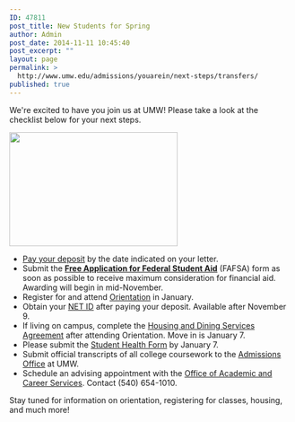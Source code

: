 ```yaml
---
ID: 47811
post_title: New Students for Spring
author: Admin
post_date: 2014-11-11 10:45:40
post_excerpt: ""
layout: page
permalink: >
  http://www.umw.edu/admissions/youarein/next-steps/transfers/
published: true
---
```

We're excited to have you join us at UMW! Please take a look at the checklist below for your next steps.
<p style="color: #25150c;"><a style="color: #002b5a;" href="http://admissions.umw.edu/youarein/files/2011/12/Orientation-65.jpg"><img class="size-medium wp-image-45851 alignright" src="http://admissions.umw.edu/youarein/files/2011/12/Orientation-65-300x203.jpg" alt="" width="300" height="203" /></a></p>

<ul>
	<li><a href="/admissions/youarein/enrollment-deposit/">Pay your deposit</a> by the date indicated on your letter.</li>
	<li>Submit the <a href="https://fafsa.ed.gov/" target="_blank" rel="nofollow"><b>Free Application for Federal Student Aid</b></a> (FAFSA) form as soon as possible to receive maximum consideration for financial aid. Awarding will begin in mid-November.</li>
	<li>Register for and attend <a href="http://orientation.umw.edu/transferorientation/">Orientation</a> in January.</li>
	<li>Obtain your <a href="http://technology.umw.edu/logins/">NET ID</a> after paying your deposit. Available after November 9.</li>
	<li>If living on campus, complete the <a href="http://students.umw.edu/residencelife/agreement2015/">Housing and Dining Services Agreement</a> after attending Orientation. Move in is January 7.</li>
	<li>Please submit the <a href="http://students.umw.edu/healthcenter/forms/">Student Health Form</a> by January 7.</li>
	<li>Submit official transcripts of all college coursework to the <a href="/directory/department/admissions/">Admissions Office</a> at UMW.</li>
	<li>Schedule an advising appointment with the <a href="/directory/department/provost/engagement/academic-and-career-services/">Office of Academic and Career Services</a>. Contact (540) 654-1010.</li>
</ul>
Stay tuned for information on orientation, registering for classes, housing, and much more!